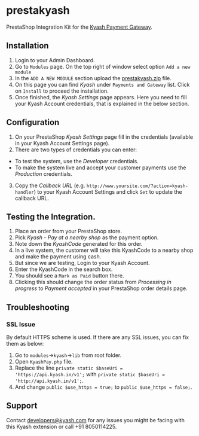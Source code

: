 # prestakyash
PrestaShop Integration Kit for the [Kyash Payment Gateway](http://www.kyash.com/).

## Installation
1. Login to your Admin Dashboard.
2. Go to `Modules` page. On the top right of window select option `Add a new module`
3. In the `ADD A NEW MODULE` section upload the [prestakyash.zip](https://github.com/Gubbi/prestakyash/releases/download/v1.1/Prestashop_Kyash_0.1.6.zip) file.
4. On this page you can find *Kyash* under `Payments and Gateway` list. Click on `Install` to proceed the installation.
5. Once finished, the *Kyash Settings* page appears. Here you need to fill your Kyash Account credentials, that is explained in the below section.

## Configuration
1. On your PrestaShop *Kyash Settings* page fill in the credentials (available in your Kyash Account Settings page).
2. There are two types of credentials you can enter: 
  - To test the system, use the *Developer* credentials.
  - To make the system live and accept your customer payments use the *Production* credentials.
3. Copy the *Callback URL* (e.g. `http://www.yoursite.com/?action=kyash-handler`) to your Kyash Account Settings and click `Set` to update the callback URL.

## Testing the Integration.
1. Place an order from your PrestaShop store.
2. Pick *Kyash - Pay at a nearby shop* as the payment option.
3. Note down the *KyashCode* generated for this order.
4. In a live system, the customer will take this KyashCode to a nearby shop and make the payment using cash.
5. But since we are testing, Login to your Kyash Account.
6. Enter the KyashCode in the search box.
7. You should see a `Mark as Paid` button there.
8. Clicking this should change the order status from *Processing in progress* to *Payment accepted* in your PrestaShop order details page.

## Troubleshooting

### SSL Issue
By default HTTPS scheme is used. If there are any SSL issues, you can fix them as below:

1. Go to `modules`->`kyash`->`lib` from root folder.
2. Open `KyashPay.php` file.
3. Replace the line ```private static $baseUri = 'https://api.kyash.in/v1';``` with ```private static $baseUri = 'http://api.kyash.in/v1';```.
4. And change ```public $use_https = true;``` to ```public $use_https = false;```.


## Support
Contact developers@kyash.com for any issues you might be facing with this Kyash extension or call +91 8050114225.
